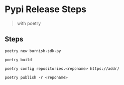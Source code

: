 # Pypi Release Steps
> with poetry

## Steps

```shell
poetry new burnish-sdk-py

poetry build

poetry config repositories.<reponame> https://addr/

poetry publish -r <reponame>

```
